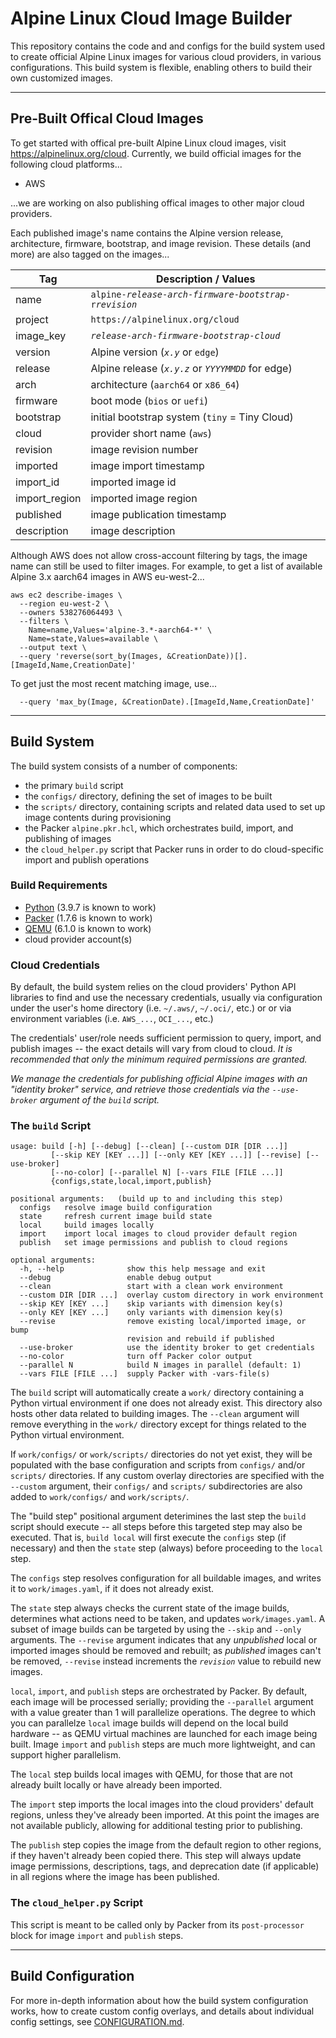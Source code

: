 # Alpine Linux Cloud Image Builder

This repository contains the code and and configs for the build system used to
create official Alpine Linux images for various cloud providers, in various
configurations.  This build system is flexible, enabling others to build their
own customized images.

----
## Pre-Built Offical Cloud Images

To get started with offical pre-built Alpine Linux cloud images, visit
https://alpinelinux.org/cloud.  Currently, we build official images for the
following cloud platforms...
* AWS

...we are working on also publishing offical images to other major cloud
providers.

Each published image's name contains the Alpine version release, architecture,
firmware, bootstrap, and image revision.  These details (and more) are also
tagged on the images...

| Tag | Description / Values |
|-----|----------------------|
| name | `alpine-`_`release`_`-`_`arch`_`-`_`firmware`_`-`_`bootstrap`_`-r`_`revision`_ |
| project | `https://alpinelinux.org/cloud` |
| image_key | _`release`_`-`_`arch`_`-`_`firmware`_`-`_`bootstrap`_`-`_`cloud`_ |
| version | Alpine version (_`x.y`_ or `edge`) |
| release | Alpine release (_`x.y.z`_ or _`YYYYMMDD`_ for edge) |
| arch | architecture (`aarch64` or `x86_64`) |
| firmware | boot mode (`bios` or `uefi`) |
| bootstrap | initial bootstrap system (`tiny` = Tiny Cloud) |
| cloud | provider short name (`aws`) |
| revision | image revision number |
| imported | image import timestamp |
| import_id | imported image id |
| import_region | imported image region |
| published | image publication timestamp |
| description | image description |

Although AWS does not allow cross-account filtering by tags, the image name can
still be used to filter images.  For example, to get a list of available Alpine
3.x aarch64 images in AWS eu-west-2...
```
aws ec2 describe-images \
  --region eu-west-2 \
  --owners 538276064493 \
  --filters \
    Name=name,Values='alpine-3.*-aarch64-*' \
    Name=state,Values=available \
  --output text \
  --query 'reverse(sort_by(Images, &CreationDate))[].[ImageId,Name,CreationDate]'
```
To get just the most recent matching image, use...
```
  --query 'max_by(Image, &CreationDate).[ImageId,Name,CreationDate]'
```

----
## Build System

The build system consists of a number of components:

* the primary `build` script
* the `configs/` directory, defining the set of images to be built
* the `scripts/` directory, containing scripts and related data used to set up
  image contents during provisioning
* the Packer `alpine.pkr.hcl`, which orchestrates build, import, and publishing
  of images
* the `cloud_helper.py` script that Packer runs in order to do cloud-specific
  import and publish operations

### Build Requirements
* [Python](https://python.org) (3.9.7 is known to work)
* [Packer](https://packer.io) (1.7.6 is known to work)
* [QEMU](https://www.qemu.org) (6.1.0 is known to work)
* cloud provider account(s)

### Cloud Credentials

By default, the build system relies on the cloud providers' Python API
libraries to find and use the necessary credentials, usually via configuration
under the user's home directory (i.e. `~/.aws/`, `~/.oci/`, etc.) or or via
environment variables (i.e. `AWS_...`, `OCI_...`, etc.)

The credentials' user/role needs sufficient permission to query, import, and
publish images -- the exact details will vary from cloud to cloud.  _It is
recommended that only the minimum required permissions are granted._

_We manage the credentials for publishing official Alpine images with an
"identity broker" service, and retrieve those credentials via the
`--use-broker` argument of the `build` script._

### The `build` Script

```
usage: build [-h] [--debug] [--clean] [--custom DIR [DIR ...]]
         [--skip KEY [KEY ...]] [--only KEY [KEY ...]] [--revise] [--use-broker]
         [--no-color] [--parallel N] [--vars FILE [FILE ...]]
         {configs,state,local,import,publish}

positional arguments:   (build up to and including this step)
  configs   resolve image build configuration
  state     refresh current image build state
  local     build images locally
  import    import local images to cloud provider default region
  publish   set image permissions and publish to cloud regions

optional arguments:
  -h, --help              show this help message and exit
  --debug                 enable debug output
  --clean                 start with a clean work environment
  --custom DIR [DIR ...]  overlay custom directory in work environment
  --skip KEY [KEY ...]    skip variants with dimension key(s)
  --only KEY [KEY ...]    only variants with dimension key(s)
  --revise                remove existing local/imported image, or bump
                          revision and rebuild if published
  --use-broker            use the identity broker to get credentials
  --no-color              turn off Packer color output
  --parallel N            build N images in parallel (default: 1)
  --vars FILE [FILE ...]  supply Packer with -vars-file(s)
```

The `build` script will automatically create a `work/` directory containing a
Python virtual environment if one does not already exist.  This directory also
hosts other data related to building images.  The `--clean` argument will
remove everything in the `work/` directory except for things related to the
Python virtual environment.

If `work/configs/` or `work/scripts/` directories do not yet exist, they will
be populated with the base configuration and scripts from `configs/` and/or
`scripts/` directories.  If any custom overlay directories are specified with
the `--custom` argument, their `configs/` and `scripts/` subdirectories are
also added to `work/configs/` and `work/scripts/`.

The "build step" positional argument deterimines the last step the `build`
script should execute -- all steps before this targeted step may also be
executed.  That is, `build local` will first execute the `configs` step (if
necessary) and then the `state` step (always) before proceeding to the `local`
step.

The `configs` step resolves configuration for all buildable images, and writes
it to `work/images.yaml`, if it does not already exist.

The `state` step always checks the current state of the image builds,
determines what actions need to be taken, and updates `work/images.yaml`.  A
subset of image builds can be targeted by using the `--skip` and `--only`
arguments.  The `--revise` argument indicates that any _unpublished_ local
or imported images should be removed and rebuilt; as _published_ images can't
be removed, `--revise` instead increments the _`revision`_ value to rebuild
new images.

`local`, `import`, and `publish` steps are orchestrated by Packer.  By default,
each image will be processed serially; providing the `--parallel` argument with
a value greater than 1 will parallelize operations.  The degree to which you
can parallelze `local` image builds will depend on the local build hardware --
as QEMU virtual machines are launched for each image being built.  Image
`import` and `publish` steps are much more lightweight, and can support higher
parallelism.

The `local` step builds local images with QEMU, for those that are not already
built locally or have already been imported.

The `import` step imports the local images into the cloud providers' default
regions, unless they've already been imported.  At this point the images are
not available publicly, allowing for additional testing prior to publishing.

The `publish` step copies the image from the default region to other regions,
if they haven't already been copied there.  This step will always update
image permissions, descriptions, tags, and deprecation date (if applicable)
in all regions where the image has been published.

### The `cloud_helper.py` Script

This script is meant to be called only by Packer from its `post-processor`
block for image `import` and `publish` steps.

----
## Build Configuration

For more in-depth information about how the build system configuration works,
how to create custom config overlays, and details about individual config
settings, see [CONFIGURATION.md](CONFIGURATION.md).
